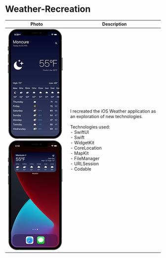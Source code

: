 # Weather-Recreation
| Photo | Description |
| ---- | ---- |
| ![Imgur](Screenshots/Screenshot.png) ![Imgur](Screenshots/Widget.png) | I recreated the iOS Weather application as an exploration of new technologies.<br><br> Technologies used:<br>- SwiftUI <br>- Swift <br>-  WidgetKit <br>- CoreLocation <br>- MapKit <br>- FileManager<br>- URLSession<br>- Codable|
